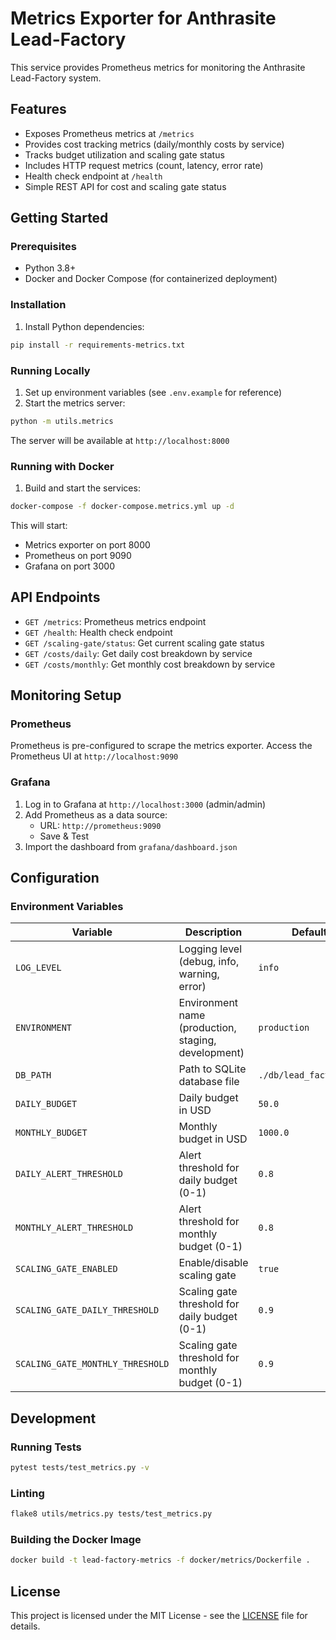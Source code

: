 # Metrics Exporter for Anthrasite Lead-Factory

This service provides Prometheus metrics for monitoring the Anthrasite Lead-Factory system.

## Features

- Exposes Prometheus metrics at `/metrics`
- Provides cost tracking metrics (daily/monthly costs by service)
- Tracks budget utilization and scaling gate status
- Includes HTTP request metrics (count, latency, error rate)
- Health check endpoint at `/health`
- Simple REST API for cost and scaling gate status

## Getting Started

### Prerequisites

- Python 3.8+
- Docker and Docker Compose (for containerized deployment)

### Installation

1. Install Python dependencies:

```bash
pip install -r requirements-metrics.txt
```

### Running Locally

1. Set up environment variables (see `.env.example` for reference)
2. Start the metrics server:

```bash
python -m utils.metrics
```

The server will be available at `http://localhost:8000`

### Running with Docker

1. Build and start the services:

```bash
docker-compose -f docker-compose.metrics.yml up -d
```

This will start:
- Metrics exporter on port 8000
- Prometheus on port 9090
- Grafana on port 3000

## API Endpoints

- `GET /metrics`: Prometheus metrics endpoint
- `GET /health`: Health check endpoint
- `GET /scaling-gate/status`: Get current scaling gate status
- `GET /costs/daily`: Get daily cost breakdown by service
- `GET /costs/monthly`: Get monthly cost breakdown by service

## Monitoring Setup

### Prometheus

Prometheus is pre-configured to scrape the metrics exporter. Access the Prometheus UI at `http://localhost:9090`

### Grafana

1. Log in to Grafana at `http://localhost:3000` (admin/admin)
2. Add Prometheus as a data source:
   - URL: `http://prometheus:9090`
   - Save & Test
3. Import the dashboard from `grafana/dashboard.json`

## Configuration

### Environment Variables

| Variable | Description | Default |
|----------|-------------|---------|
| `LOG_LEVEL` | Logging level (debug, info, warning, error) | `info` |
| `ENVIRONMENT` | Environment name (production, staging, development) | `production` |
| `DB_PATH` | Path to SQLite database file | `./db/lead_factory.db` |
| `DAILY_BUDGET` | Daily budget in USD | `50.0` |
| `MONTHLY_BUDGET` | Monthly budget in USD | `1000.0` |
| `DAILY_ALERT_THRESHOLD` | Alert threshold for daily budget (0-1) | `0.8` |
| `MONTHLY_ALERT_THRESHOLD` | Alert threshold for monthly budget (0-1) | `0.8` |
| `SCALING_GATE_ENABLED` | Enable/disable scaling gate | `true` |
| `SCALING_GATE_DAILY_THRESHOLD` | Scaling gate threshold for daily budget (0-1) | `0.9` |
| `SCALING_GATE_MONTHLY_THRESHOLD` | Scaling gate threshold for monthly budget (0-1) | `0.9` |

## Development

### Running Tests

```bash
pytest tests/test_metrics.py -v
```

### Linting

```bash
flake8 utils/metrics.py tests/test_metrics.py
```

### Building the Docker Image

```bash
docker build -t lead-factory-metrics -f docker/metrics/Dockerfile .
```

## License

This project is licensed under the MIT License - see the [LICENSE](LICENSE) file for details.
